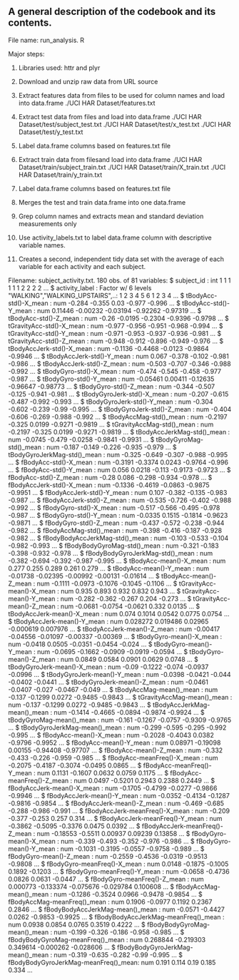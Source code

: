 ## A general description of the codebook and its contents.

File name: run_analysis. R

Major steps:

1. Libraries used: httr and plyr

2. Download and unzip raw data from URL source

3. Extract features data from files to be used for column names and load into data.frame
    ./UCI HAR Dataset/features.txt

4. Extract test data from files and load into data.frame
    ./UCI HAR Dataset/test/subject_test.txt
    ./UCI HAR Dataset/test/x_test.txt
    ./UCI HAR Dataset/test/y_test.txt

5. Label data.frame columns based on features.txt file

6. Extract train data from filesand load into data.frame
    ./UCI HAR Dataset/train/subject_train.txt
    ./UCI HAR Dataset/train/X_train.txt
    ./UCI HAR Dataset/train/y_train.txt

7. Label data.frame columns based on features.txt file

8. Merges the test and train data.frame into one data.frame

9. Grep column names and extracts mean and standard deviation measurements only 

10. Use activity_labels.txt to label data.frame column with descriptive variable names.   

11. Creates a second, independent tidy data set with the average of each variable for each activity and each subject.

Filename: subject_activity.txt.
180 obs. of  81 variables:
 $ subject_id                          : int  1 1 1 1 1 1 2 2 2 2 ...
 $ activity_label                      : Factor w/ 6 levels "WALKING","WALKING_UPSTAIRS",..: 1 2 3 4 5 6 1 2 3 4 ...
 $ tBodyAcc-std()-X_mean               : num  -0.284 -0.355 0.03 -0.977 -0.996 ...
 $ tBodyAcc-std()-Y_mean               : num  0.11446 -0.00232 -0.03194 -0.92262 -0.97319 ...
 $ tBodyAcc-std()-Z_mean               : num  -0.26 -0.0195 -0.2304 -0.9396 -0.9798 ...
 $ tGravityAcc-std()-X_mean            : num  -0.977 -0.956 -0.951 -0.968 -0.994 ...
 $ tGravityAcc-std()-Y_mean            : num  -0.971 -0.953 -0.937 -0.936 -0.981 ...
 $ tGravityAcc-std()-Z_mean            : num  -0.948 -0.912 -0.896 -0.949 -0.976 ...
 $ tBodyAccJerk-std()-X_mean           : num  -0.1136 -0.4468 -0.0123 -0.9864 -0.9946 ...
 $ tBodyAccJerk-std()-Y_mean           : num  0.067 -0.378 -0.102 -0.981 -0.986 ...
 $ tBodyAccJerk-std()-Z_mean           : num  -0.503 -0.707 -0.346 -0.988 -0.992 ...
 $ tBodyGyro-std()-X_mean              : num  -0.474 -0.545 -0.458 -0.977 -0.987 ...
 $ tBodyGyro-std()-Y_mean              : num  -0.05461 0.00411 -0.12635 -0.96647 -0.98773 ...
 $ tBodyGyro-std()-Z_mean              : num  -0.344 -0.507 -0.125 -0.941 -0.981 ...
 $ tBodyGyroJerk-std()-X_mean          : num  -0.207 -0.615 -0.487 -0.992 -0.993 ...
 $ tBodyGyroJerk-std()-Y_mean          : num  -0.304 -0.602 -0.239 -0.99 -0.995 ...
 $ tBodyGyroJerk-std()-Z_mean          : num  -0.404 -0.606 -0.269 -0.988 -0.992 ...
 $ tBodyAccMag-std()_mean              : num  -0.2197 -0.325 0.0199 -0.9271 -0.9819 ...
 $ tGravityAccMag-std()_mean           : num  -0.2197 -0.325 0.0199 -0.9271 -0.9819 ...
 $ tBodyAccJerkMag-std()_mean          : num  -0.0745 -0.479 -0.0258 -0.9841 -0.9931 ...
 $ tBodyGyroMag-std()_mean             : num  -0.187 -0.149 -0.226 -0.935 -0.979 ...
 $ tBodyGyroJerkMag-std()_mean         : num  -0.325 -0.649 -0.307 -0.988 -0.995 ...
 $ fBodyAcc-std()-X_mean               : num  -0.3191 -0.3374 0.0243 -0.9764 -0.996 ...
 $ fBodyAcc-std()-Y_mean               : num  0.056 0.0218 -0.113 -0.9173 -0.9723 ...
 $ fBodyAcc-std()-Z_mean               : num  -0.28 0.086 -0.298 -0.934 -0.978 ...
 $ fBodyAccJerk-std()-X_mean           : num  -0.1336 -0.4619 -0.0863 -0.9875 -0.9951 ...
 $ fBodyAccJerk-std()-Y_mean           : num  0.107 -0.382 -0.135 -0.983 -0.987 ...
 $ fBodyAccJerk-std()-Z_mean           : num  -0.535 -0.726 -0.402 -0.988 -0.992 ...
 $ fBodyGyro-std()-X_mean              : num  -0.517 -0.566 -0.495 -0.978 -0.987 ...
 $ fBodyGyro-std()-Y_mean              : num  -0.0335 0.1515 -0.1814 -0.9623 -0.9871 ...
 $ fBodyGyro-std()-Z_mean              : num  -0.437 -0.572 -0.238 -0.944 -0.982 ...
 $ fBodyAccMag-std()_mean              : num  -0.398 -0.416 -0.187 -0.928 -0.982 ...
 $ fBodyBodyAccJerkMag-std()_mean      : num  -0.103 -0.533 -0.104 -0.982 -0.993 ...
 $ fBodyBodyGyroMag-std()_mean         : num  -0.321 -0.183 -0.398 -0.932 -0.978 ...
 $ fBodyBodyGyroJerkMag-std()_mean     : num  -0.382 -0.694 -0.392 -0.987 -0.995 ...
 $ tBodyAcc-mean()-X_mean              : num  0.277 0.255 0.289 0.261 0.279 ...
 $ tBodyAcc-mean()-Y_mean              : num  -0.01738 -0.02395 -0.00992 -0.00131 -0.01614 ...
 $ tBodyAcc-mean()-Z_mean              : num  -0.1111 -0.0973 -0.1076 -0.1045 -0.1106 ...
 $ tGravityAcc-mean()-X_mean           : num  0.935 0.893 0.932 0.832 0.943 ...
 $ tGravityAcc-mean()-Y_mean           : num  -0.282 -0.362 -0.267 0.204 -0.273 ...
 $ tGravityAcc-mean()-Z_mean           : num  -0.0681 -0.0754 -0.0621 0.332 0.0135 ...
 $ tBodyAccJerk-mean()-X_mean          : num  0.074 0.1014 0.0542 0.0775 0.0754 ...
 $ tBodyAccJerk-mean()-Y_mean          : num  0.028272 0.019486 0.02965 -0.000619 0.007976 ...
 $ tBodyAccJerk-mean()-Z_mean          : num  -0.00417 -0.04556 -0.01097 -0.00337 -0.00369 ...
 $ tBodyGyro-mean()-X_mean             : num  -0.0418 0.0505 -0.0351 -0.0454 -0.024 ...
 $ tBodyGyro-mean()-Y_mean             : num  -0.0695 -0.1662 -0.0909 -0.0919 -0.0594 ...
 $ tBodyGyro-mean()-Z_mean             : num  0.0849 0.0584 0.0901 0.0629 0.0748 ...
 $ tBodyGyroJerk-mean()-X_mean         : num  -0.09 -0.1222 -0.074 -0.0937 -0.0996 ...
 $ tBodyGyroJerk-mean()-Y_mean         : num  -0.0398 -0.0421 -0.044 -0.0402 -0.0441 ...
 $ tBodyGyroJerk-mean()-Z_mean         : num  -0.0461 -0.0407 -0.027 -0.0467 -0.049 ...
 $ tBodyAccMag-mean()_mean             : num  -0.137 -0.1299 0.0272 -0.9485 -0.9843 ...
 $ tGravityAccMag-mean()_mean          : num  -0.137 -0.1299 0.0272 -0.9485 -0.9843 ...
 $ tBodyAccJerkMag-mean()_mean         : num  -0.1414 -0.4665 -0.0894 -0.9874 -0.9924 ...
 $ tBodyGyroMag-mean()_mean            : num  -0.161 -0.1267 -0.0757 -0.9309 -0.9765 ...
 $ tBodyGyroJerkMag-mean()_mean        : num  -0.299 -0.595 -0.295 -0.992 -0.995 ...
 $ fBodyAcc-mean()-X_mean              : num  -0.2028 -0.4043 0.0382 -0.9796 -0.9952 ...
 $ fBodyAcc-mean()-Y_mean              : num  0.08971 -0.19098 0.00155 -0.94408 -0.97707 ...
 $ fBodyAcc-mean()-Z_mean              : num  -0.332 -0.433 -0.226 -0.959 -0.985 ...
 $ fBodyAcc-meanFreq()-X_mean          : num  -0.2075 -0.4187 -0.3074 -0.0495 0.0865 ...
 $ fBodyAcc-meanFreq()-Y_mean          : num  0.1131 -0.1607 0.0632 0.0759 0.1175 ...
 $ fBodyAcc-meanFreq()-Z_mean          : num  0.0497 -0.5201 0.2943 0.2388 0.2449 ...
 $ fBodyAccJerk-mean()-X_mean          : num  -0.1705 -0.4799 -0.0277 -0.9866 -0.9946 ...
 $ fBodyAccJerk-mean()-Y_mean          : num  -0.0352 -0.4134 -0.1287 -0.9816 -0.9854 ...
 $ fBodyAccJerk-mean()-Z_mean          : num  -0.469 -0.685 -0.288 -0.986 -0.991 ...
 $ fBodyAccJerk-meanFreq()-X_mean      : num  -0.209 -0.377 -0.253 0.257 0.314 ...
 $ fBodyAccJerk-meanFreq()-Y_mean      : num  -0.3862 -0.5095 -0.3376 0.0475 0.0392 ...
 $ fBodyAccJerk-meanFreq()-Z_mean      : num  -0.18553 -0.5511 0.00937 0.09239 0.13858 ...
 $ fBodyGyro-mean()-X_mean             : num  -0.339 -0.493 -0.352 -0.976 -0.986 ...
 $ fBodyGyro-mean()-Y_mean             : num  -0.1031 -0.3195 -0.0557 -0.9758 -0.989 ...
 $ fBodyGyro-mean()-Z_mean             : num  -0.2559 -0.4536 -0.0319 -0.9513 -0.9808 ...
 $ fBodyGyro-meanFreq()-X_mean         : num  0.0148 -0.1875 -0.1005 0.1892 -0.1203 ...
 $ fBodyGyro-meanFreq()-Y_mean         : num  -0.0658 -0.4736 0.0826 0.0631 -0.0447 ...
 $ fBodyGyro-meanFreq()-Z_mean         : num  0.000773 -0.133374 -0.075676 -0.029784 0.100608 ...
 $ fBodyAccMag-mean()_mean             : num  -0.1286 -0.3524 0.0966 -0.9478 -0.9854 ...
 $ fBodyAccMag-meanFreq()_mean         : num  0.1906 -0.0977 0.1192 0.2367 0.2846 ...
 $ fBodyBodyAccJerkMag-mean()_mean     : num  -0.0571 -0.4427 0.0262 -0.9853 -0.9925 ...
 $ fBodyBodyAccJerkMag-meanFreq()_mean : num  0.0938 0.0854 0.0765 0.3519 0.4222 ...
 $ fBodyBodyGyroMag-mean()_mean        : num  -0.199 -0.326 -0.186 -0.958 -0.985 ...
 $ fBodyBodyGyroMag-meanFreq()_mean    : num  0.268844 -0.219303 0.349614 -0.000262 -0.028606 ...
 $ fBodyBodyGyroJerkMag-mean()_mean    : num  -0.319 -0.635 -0.282 -0.99 -0.995 ...
 $ fBodyBodyGyroJerkMag-meanFreq()_mean: num  0.191 0.114 0.19 0.185 0.334 ...
